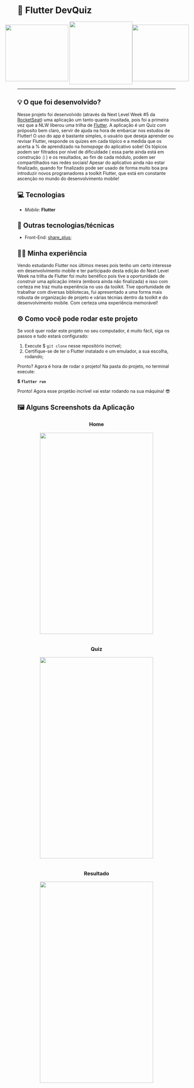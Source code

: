 # 🚀 Flutter DevQuiz

<p align='center' 
style='
display:flex; 
justify-content: center; 
align-items: center;'
>
    <img src="https://cdn.dribbble.com/users/795597/screenshots/6081444/mobile_development2.gif" width=200 height=180 style='margin: 4px'/>
    <img src="https://miro.medium.com/max/1000/1*ilC2Aqp5sZd1wi0CopD1Hw.png" width=200 height=200/>
    <img src="https://media.giphy.com/media/xT1XGzXhVgWRLN1Cco/giphy.gif" width=180 height=180/>
</p>

---

## 💡 O que foi desenvolvido?

Nesse projeto foi desenvolvido (através da Next Level Week #5 da [RocketSeat](https://rocketseat.com.br/)) uma aplicação um tanto quanto inusitada, pois foi a primeira vez que a NLW liberou uma trilha de [Flutter](https://flutter.dev/). A aplicação é um Quiz com próposito bem claro, servir de ajuda na hora de embarcar nos estudos de Flutter! O uso do app é bastante simples, o usuário que deseja aprender ou revisar Flutter, responde os quizes em cada tópico e a medida que os acerta a % de aprendizado na _homepage_ do aplicativo sobe! Os tópicos podem ser filtrados por nível de dificuldade ( essa parte ainda está em construção :) ) e os resultados, ao fim de cada módulo, podem ser compartilhados nas redes sociais! Apesar do aplicativo ainda não estar finalizado, quando for finalizado pode ser usado de forma muito boa pra introduzir novos programadores a toolkit Flutter, que está em constante ascenção no mundo do desenvolvimento mobile!

## 💻 Tecnologias

- _Mobile_: **Flutter**

## 📂 Outras tecnologias/técnicas

- Front-End: [share_plus](https://pub.dev/packages/share_plus);

## 👨‍💻 Minha experiência

Vendo estudando Flutter nos últimos meses pois tenho um certo interesse em desenvolvimento mobile e ter participado desta edição do Next Level Week na trilha de Flutter foi muito benéfico pois tive a oportunidade de construir uma aplicação inteira (embora ainda não finalizada) e isso com certeza me traz muita experiência no uso da toolkit. Tive oportunidade de trabalhar com diversas bibliotecas, fui apresentado a uma forma mais robusta de organização de projeto e várias técnias dentro da toolkit e do desenvolvimento mobile. Com certeza uma experiência memorável!

## ⚙ Como você pode rodar este projeto

Se você quer rodar este projeto no seu computador, é muito fácil, siga os passos e tudo estará configurado:

1. Execute $ `git clone` nesse repositório incrível;
2. Certifique-se de ter o Flutter instalado e um emulador, a sua escolha, rodando;

Pronto? Agora é hora de rodar o projeto! Na pasta do projeto, no terminal execute:

<strong> $ `flutter run`</strong>

Pronto! Agora esse projetão incrível vai estar rodando na sua máquina! 😎

## 🖼️ Alguns Screenshots da Aplicação

<div align='center'>
    <h3>Home</h3>
    <img src="https://i.imgur.com/gsV80qw.png" width=360 height=640 style='margin-bottom:15px'/>
    <h3>Quiz</h3>
    <img src="https://i.imgur.com/AeB7QeB.png" width=360 height=640 style='margin-bottom:15px'/>
    <h3>Resultado</h3>
    <img src="https://i.imgur.com/FGo1itL.png" width=360 height=640 style='margin-bottom:15px'/>
</div>
